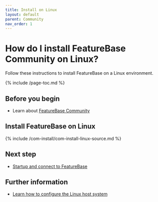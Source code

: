 ```yaml
---
title: Install on Linux
layout: default
parent: Community
nav_order: 1
---
```


# How do I install FeatureBase Community on Linux?

Follow these instructions to install FeatureBase on a Linux environment.

{% include /page-toc.md %}

## Before you begin

* Learn about [FeatureBase Community](/docs/community/com-home)

## Install FeatureBase on Linux

{% include /com-install/com-install-linux-source.md %}

## Next step

* [Startup and connect to FeatureBase](/docs/community/com-startup-connect)

## Further information

* [Learn how to configure the Linux host system](/docs/community/old-setup/old-hostsystem)
